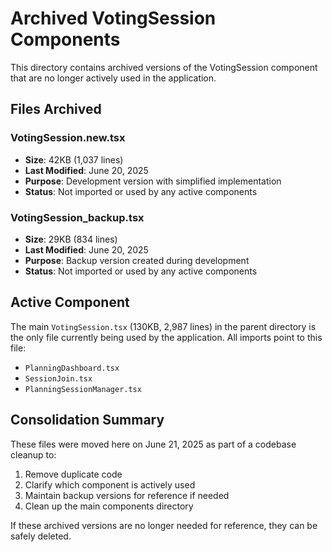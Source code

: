 # Archived VotingSession Components

This directory contains archived versions of the VotingSession component that are no longer actively used in the application.

## Files Archived

### VotingSession.new.tsx
- **Size**: 42KB (1,037 lines)
- **Last Modified**: June 20, 2025
- **Purpose**: Development version with simplified implementation
- **Status**: Not imported or used by any active components

### VotingSession_backup.tsx  
- **Size**: 29KB (834 lines)
- **Last Modified**: June 20, 2025
- **Purpose**: Backup version created during development
- **Status**: Not imported or used by any active components

## Active Component

The main `VotingSession.tsx` (130KB, 2,987 lines) in the parent directory is the only file currently being used by the application. All imports point to this file:

- `PlanningDashboard.tsx`
- `SessionJoin.tsx`  
- `PlanningSessionManager.tsx`

## Consolidation Summary

These files were moved here on June 21, 2025 as part of a codebase cleanup to:
1. Remove duplicate code
2. Clarify which component is actively used
3. Maintain backup versions for reference if needed
4. Clean up the main components directory

If these archived versions are no longer needed for reference, they can be safely deleted.
